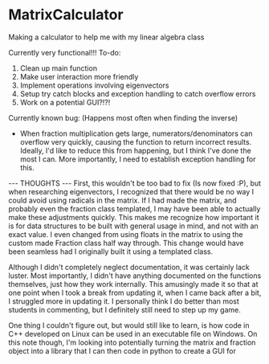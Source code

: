 # MatrixCalculator
Making a calculator to help me with my linear algebra class

Currently very functional!!!
To-do:
1. Clean up main function
2. Make user interaction more friendly
3. Implement operations involving eigenvectors
4. Setup try catch blocks and exception handling to catch overflow errors
5. Work on a potential GUI?!?!

Currently known bug: (Happens most often when finding the inverse)
 - When fraction multiplication gets large, numerators/denominators can overflow very quickly, causing the function to return incorrect results. Ideally, I'd like to reduce this from happening, but I think I've done the most I can. More importantly, I need to establish exception handling for this.

--- THOUGHTS ---
First, this wouldn't be too bad to fix (Is now fixed :P), but when researching eigenvectors, I recognized that there would be no way I could avoid using radicals in the matrix. If I had made the matrix, and probably even the fraction class templated, I may have been able to actually make these adjustments quickly. This makes me recognize how important it is for data structures to be built with general usage in mind, and not with an exact value. I even changed from using floats in the matrix to using the custom made Fraction class half way through. This change would have been seamless had I originally built it using a templated class.

Although I didn't completely neglect documentation, it was certainly lack luster. Most importantly, I didn't have anything documented on the functions themselves, just how they work internally. This amusingly made it so that at one point when I took a break from updating it, when I came back after a bit, I struggled more in updating it. I personally think I do better than most students in commenting, but I definitely still need to step up my game.

One thing I couldn't figure out, but would still like to learn, is how code in C++ developed on Linux can be used in an executable file on Windows. On this note though, I'm looking into potentially turning the matrix and fraction object into a library that I can then code in python to create a GUI for